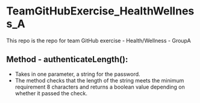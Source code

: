 # TeamGitHubExercise_HealthWellness_A
This repo is the repo for team GitHub exercise - Health/Wellness - GroupA  
## Method - authenticateLength():
- Takes in one parameter, a string for the password.
- The method checks that the length of the string meets the minimum requirement 8 characters and returns a boolean value depending on whether it passed the check.
